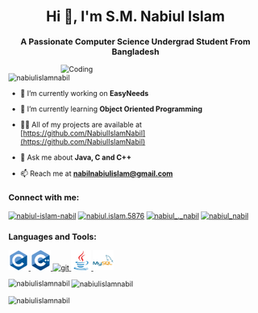 

<h1 align="center">Hi 👋, I'm S.M. Nabiul Islam</h1>
<h3 align="center">A Passionate Computer Science Undergrad Student From Bangladesh</h3>
<img align="right" alt="Coding" width="400" src="https://img.freepik.com/free-vector/hacker-operating-laptop-cartoon-icon-illustration-technology-icon-concept-isolated-flat-cartoon-style_138676-2387.jpg?size=338&ext=jpg&ga=GA1.1.1395880969.1708992000&semt=ais">


<p align="left"> <img src="https://komarev.com/ghpvc/?username=nabiulislamnabil&label=Profile%20views&color=0e75b6&style=flat" alt="nabiulislamnabil" /> </p>

- 🔭 I’m currently working on **EasyNeeds**

- 🌱 I’m currently learning **Object Oriented Programming**

- 👨‍💻 All of my projects are available at [https://github.com/NabiulIslamNabil](https://github.com/NabiulIslamNabil)

- 💬 Ask me about **Java, C and C++**

- 📫 Reach me at **nabilnabiulislam@gmail.com**

<h3 align="left">Connect with me:</h3>
<p align="left">
<a href="https://linkedin.com/in/nabiul-islam-nabil" target="blank"><img align="center" src="https://raw.githubusercontent.com/rahuldkjain/github-profile-readme-generator/master/src/images/icons/Social/linked-in-alt.svg" alt="nabiul-islam-nabil" height="30" width="40" /></a>
<a href="https://fb.com/nabiul.islam.5876" target="blank"><img align="center" src="https://raw.githubusercontent.com/rahuldkjain/github-profile-readme-generator/master/src/images/icons/Social/facebook.svg" alt="nabiul.islam.5876" height="30" width="40" /></a>
<a href="https://instagram.com/nabiul_._nabil" target="blank"><img align="center" src="https://raw.githubusercontent.com/rahuldkjain/github-profile-readme-generator/master/src/images/icons/Social/instagram.svg" alt="nabiul_._nabil" height="30" width="40" /></a>
<a href="https://discord.gg/#2413" target="blank"><img align="center" src="https://raw.githubusercontent.com/rahuldkjain/github-profile-readme-generator/master/src/images/icons/Social/discord.svg" alt="nabiul_nabil" height="30" width="40" /></a>
</p>

<h3 align="left">Languages and Tools:</h3>
<p align="left"> <a href="https://www.cprogramming.com/" target="_blank" rel="noreferrer"> <img src="https://raw.githubusercontent.com/devicons/devicon/master/icons/c/c-original.svg" alt="c" width="40" height="40"/> </a> <a href="https://www.w3schools.com/cpp/" target="_blank" rel="noreferrer"> <img src="https://raw.githubusercontent.com/devicons/devicon/master/icons/cplusplus/cplusplus-original.svg" alt="cplusplus" width="40" height="40"/> </a> <a href="https://git-scm.com/" target="_blank" rel="noreferrer"> <img src="https://www.vectorlogo.zone/logos/git-scm/git-scm-icon.svg" alt="git" width="40" height="40"/> </a> <a href="https://www.java.com" target="_blank" rel="noreferrer"> <img src="https://raw.githubusercontent.com/devicons/devicon/master/icons/java/java-original.svg" alt="java" width="40" height="40"/> </a> <a href="https://www.mysql.com/" target="_blank" rel="noreferrer"> <img src="https://raw.githubusercontent.com/devicons/devicon/master/icons/mysql/mysql-original-wordmark.svg" alt="mysql" width="40" height="40"/> </a> </p>

<p><img align="left" src="https://github-readme-stats.vercel.app/api/top-langs?username=nabiulislamnabil&show_icons=true&locale=en&layout=compact" alt="nabiulislamnabil" /></p>

<p>&nbsp;<img align="center" src="https://github-readme-stats.vercel.app/api?username=nabiulislamnabil&show_icons=true&locale=en" alt="nabiulislamnabil" /></p>

<p><img align="center" src="https://github-readme-streak-stats.herokuapp.com/?user=nabiulislamnabil&" alt="nabiulislamnabil" /></p>
